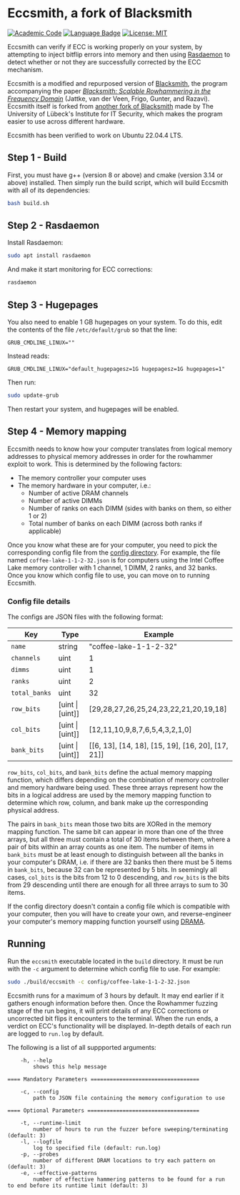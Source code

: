 # Eccsmith, a fork of Blacksmith

[![Academic Code](https://img.shields.io/badge/Origin-Academic%20Code-C1ACA0.svg?style=flat)]() [![Language Badge](https://img.shields.io/badge/Made%20with-C/C++-blue.svg)](https://isocpp.org/std/the-standard) [![License: MIT](https://img.shields.io/badge/License-MIT-yellow.svg)](https://opensource.org/licenses/MIT)

Eccsmith can verify if ECC is working properly on your system, by attempting to inject bitflip errors into memory and then using [Rasdaemon](https://github.com/mchehab/rasdaemon) to detect whether or not they are successfully corrected by the ECC mechanism.

Eccsmith is a modified and repurposed version of [Blacksmith](https://github.com/comsec-group/blacksmith), the program accompanying the paper _[Blacksmith: Scalable Rowhammering in the Frequency Domain](https://comsec.ethz.ch/wp-content/files/blacksmith_sp22.pdf)_ (Jattke, van der Veen, Frigo, Gunter, and Razavi). Eccsmith itself is forked from [another fork of Blacksmith](https://github.com/UzL-ITS/blacksmith/tree/jsonconfig-upstream-staging) made by The University of Lübeck's Institute for IT Security, which makes the program easier to use across different hardware.

Eccsmith has been verified to work on Ubuntu 22.04.4 LTS.

## Step 1 - Build

First, you must have g++ (version 8 or above) and cmake (version 3.14 or above) installed. Then simply run the build script, which will build Eccsmith with all of its dependencies:

```bash
bash build.sh
```

## Step 2 - Rasdaemon

Install Rasdaemon:

```bash
sudo apt install rasdaemon
```

And make it start monitoring for ECC corrections:

```bash
rasdaemon
```

## Step 3 - Hugepages

You also need to enable 1 GB hugepages on your system. To do this, edit the contents of the file `/etc/default/grub` so that the line:

```
GRUB_CMDLINE_LINUX=""
```

Instead reads:

```
GRUB_CMDLINE_LINUX="default_hugepagesz=1G hugepagesz=1G hugepages=1"
```

Then run:

```bash
sudo update-grub
```

Then restart your system, and hugepages will be enabled.

## Step 4 - Memory mapping

Eccsmith needs to know how your computer translates from logical memory addresses to physical memory addresses in order for the rowhammer exploit to work. This is determined by the following factors:

- The memory controller your computer uses
- The memory hardware in your computer, i.e.:
	- Number of active DRAM channels
	- Number of active DIMMs
	- Number of ranks on each DIMM (sides with banks on them, so either 1 or 2)
	- Total number of banks on each DIMM (across both ranks if applicable)

Once you know what these are for your computer, you need to pick the corresponding config file from the [config directory](config/). For example, the file named `coffee-lake-1-1-2-32.json` is for computers using the Intel Coffee Lake memory controller with 1 channel, 1 DIMM, 2 ranks, and 32 banks. Once you know which config file to use, you can move on to running Eccsmith.

### Config file details

The configs are JSON files with the following format:

| Key           | Type                 | Example                                           |
|---------------|----------------------|---------------------------------------------------|
| `name`        | string               | "coffee-lake-1-1-2-32"                            |
| `channels`    | uint                 | 1                                                 |
| `dimms`       | uint                 | 1                                                 |
| `ranks`       | uint                 | 2                                                 |
| `total_banks` | uint                 | 32                                                |
| `row_bits`    | [uint &#124; [uint]] | [29,28,27,26,25,24,23,22,21,20,19,18]             |
| `col_bits`    | [uint &#124; [uint]] | [12,11,10,9,8,7,6,5,4,3,2,1,0]                    |
| `bank_bits`   | [uint &#124; [uint]] | [[6, 13], [14, 18], [15, 19], [16, 20], [17, 21]] |

`row_bits`, `col_bits`, and `bank_bits` define the actual memory mapping function, which differs depending on the combination of memory controller and memory hardware being used. These three arrays represent how the bits in a logical address are used by the memory mapping function to determine which row, column, and bank make up the corresponding physical address.

The pairs in `bank_bits` mean those two bits are XORed in the memory mapping function. The same bit can appear in more than one of the three arrays, but all three must contain a total of 30 items between them, where a pair of bits within an array counts as one item. The number of items in `bank_bits` must be at least enough to distinguish between all the banks in your computer's DRAM, i.e. if there are 32 banks then there must be 5 items in `bank_bits`, because 32 can be represented by 5 bits. In seemingly all cases, `col_bits` is the bits from 12 to 0 descending, and `row_bits` is the bits from 29 descending until there are enough for all three arrays to sum to 30 items.

If the config directory doesn't contain a config file which is compatible with your computer, then you will have to create your own, and reverse-engineer your computer's memory mapping function yourself using [DRAMA](https://github.com/IAIK/drama).

## Running

Run the `eccsmith` executable located in the `build` directory. It must be run with the `-c` argument to determine which config file to use. For example:

```bash
sudo ./build/eccsmith -c config/coffee-lake-1-1-2-32.json
```

Eccsmith runs for a maximum of 3 hours by default. It may end earlier if it gathers enough information before then. Once the Rowhammer fuzzing stage of the run begins, it will print details of any ECC corrections or uncorrected bit flips it encounters to the terminal. When the run ends, a verdict on ECC's functionality will be displayed. In-depth details of each run are logged to `run.log` by default.

The following is a list of all suppported arguments:

```
    -h, --help
        shows this help message

==== Mandatory Parameters ==================================

    -c, --config
        path to JSON file containing the memory configuration to use
        
==== Optional Parameters ===================================

    -t, --runtime-limit
        number of hours to run the fuzzer before sweeping/terminating (default: 3)
    -l, --logfile
        log to specified file (default: run.log)
    -p, --probes
        number of different DRAM locations to try each pattern on (default: 3)
    -e, --effective-patterns
        number of effective hammering patterns to be found for a run to end before its runtime limit (default: 3)
```

